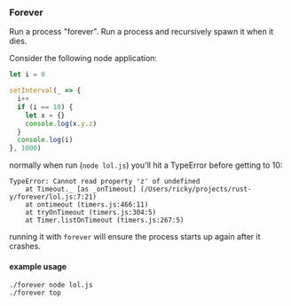 ### Forever

Run a process "forever". Run a process and recursively spawn it when it dies.

Consider the following node application:
```js
let i = 0

setInterval(_ => {
  i++
  if (i == 10) {
    let x = {}
    console.log(x.y.z)
  }
  console.log(i)
}, 1000)
```

normally when run (`node lol.js`) you'll hit a TypeError before getting to 10:
```
TypeError: Cannot read property 'z' of undefined
    at Timeout._ [as _onTimeout] (/Users/ricky/projects/rust-y/forever/lol.js:7:21)
    at ontimeout (timers.js:466:11)
    at tryOnTimeout (timers.js:304:5)
    at Timer.listOnTimeout (timers.js:267:5)
```

running it with `forever` will ensure the process starts up again after it crashes.

#### example usage
```
./forever node lol.js
./forever top
```
